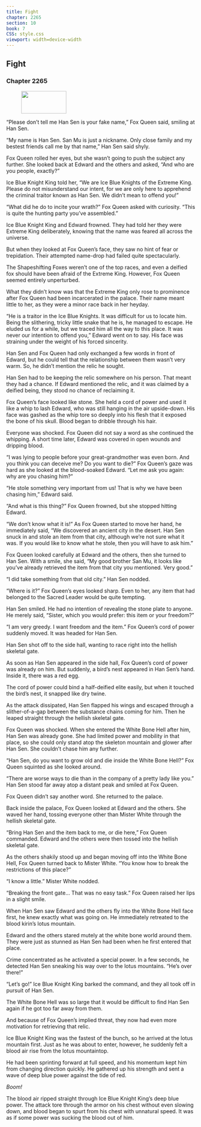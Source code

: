 ```yaml
---
title: Fight
chapter: 2265
section: 10
book: 7
CSS: style.css
viewport: width=device-width
---
```


## Fight

### Chapter 2265

<figure>
	<img src="../Images/gem.gif" alt="" id="gem" width="120" height="60" />
</figure>

“Please don’t tell me Han Sen is your fake name,” Fox Queen said, smiling at Han Sen.

“My name is Han Sen. San Mu is just a nickname. Only close family and my bestest friends call me by that name,” Han Sen said shyly.

Fox Queen rolled her eyes, but she wasn’t going to push the subject any further. She looked back at Edward and the others and asked, “And who are you people, exactly?”

Ice Blue Knight King told her, “We are Ice Blue Knights of the Extreme King. Please do not misunderstand our intent, for we are only here to apprehend the criminal traitor known as Han Sen. We didn’t mean to offend you!”

“What did he do to incite your wrath?” Fox Queen asked with curiosity. “This is quite the hunting party you’ve assembled.”

Ice Blue Knight King and Edward frowned. They had told her they were Extreme King deliberately, knowing that the name was feared all across the universe.

But when they looked at Fox Queen’s face, they saw no hint of fear or trepidation. Their attempted name-drop had failed quite spectacularly.

The Shapeshifting Foxes weren’t one of the top races, and even a deified fox should have been afraid of the Extreme King. However, Fox Queen seemed entirely unperturbed.

What they didn’t know was that the Extreme King only rose to prominence after Fox Queen had been incarcerated in the palace. Their name meant little to her, as they were a minor race back in her heyday.

“He is a traitor in the Ice Blue Knights. It was difficult for us to locate him. Being the slithering, tricky little snake that he is, he managed to escape. He eluded us for a while, but we traced him all the way to this place. It was never our intention to offend you,” Edward went on to say. His face was straining under the weight of his forced sincerity.

Han Sen and Fox Queen had only exchanged a few words in front of Edward, but he could tell that the relationship between them wasn’t very warm. So, he didn’t mention the relic he sought.

Han Sen had to be keeping the relic somewhere on his person. That meant they had a chance. If Edward mentioned the relic, and it was claimed by a deified being, they stood no chance of reclaiming it.

Fox Queen’s face looked like stone. She held a cord of power and used it like a whip to lash Edward, who was still hanging in the air upside-down. His face was gashed as the whip tore so deeply into his flesh that it exposed the bone of his skull. Blood began to dribble through his hair.

Everyone was shocked. Fox Queen did not say a word as she continued the whipping. A short time later, Edward was covered in open wounds and dripping blood.

“I was lying to people before your great-grandmother was even born. And you think you can deceive me? Do you want to die?” Fox Queen’s gaze was hard as she looked at the blood-soaked Edward. “Let me ask you again: why are you chasing him?”

“He stole something very important from us! That is why we have been chasing him,” Edward said.

“And what is this thing?” Fox Queen frowned, but she stopped hitting Edward.

“We don’t know what it is!” As Fox Queen started to move her hand, he immediately said, “We discovered an ancient city in the desert. Han Sen snuck in and stole an item from that city, although we’re not sure what it was. If you would like to know what he stole, then you will have to ask him.”

Fox Queen looked carefully at Edward and the others, then she turned to Han Sen. With a smile, she said, “My good brother San Mu, it looks like you’ve already retrieved the item from that city you mentioned. Very good.”

“I did take something from that old city.” Han Sen nodded.

“Where is it?” Fox Queen’s eyes looked sharp. Even to her, any item that had belonged to the Sacred Leader would be quite tempting.

Han Sen smiled. He had no intention of revealing the stone plate to anyone. He merely said, “Sister, which you would prefer: this item or your freedom?”

“I am very greedy. I want freedom and the item.” Fox Queen’s cord of power suddenly moved. It was headed for Han Sen.

Han Sen shot off to the side hall, wanting to race right into the hellish skeletal gate.

As soon as Han Sen appeared in the side hall, Fox Queen’s cord of power was already on him. But suddenly, a bird’s nest appeared in Han Sen’s hand. Inside it, there was a red egg.

The cord of power could bind a half-deified elite easily, but when it touched the bird’s nest, it snapped like dry twine.

As the attack dissipated, Han Sen flapped his wings and escaped through a slither-of-a-gap between the substance chains coming for him. Then he leaped straight through the hellish skeletal gate.

Fox Queen was shocked. When she entered the White Bone Hell after him, Han Sen was already gone. She had limited power and mobility in that place, so she could only stand atop the skeleton mountain and glower after Han Sen. She couldn’t chase him any further.

“Han Sen, do you want to grow old and die inside the White Bone Hell?” Fox Queen squinted as she looked around.

“There are worse ways to die than in the company of a pretty lady like you.” Han Sen stood far away atop a distant peak and smiled at Fox Queen.

Fox Queen didn’t say another word. She returned to the palace.

Back inside the palace, Fox Queen looked at Edward and the others. She waved her hand, tossing everyone other than Mister White through the hellish skeletal gate.

“Bring Han Sen and the item back to me, or die here,” Fox Queen commanded. Edward and the others were then tossed into the hellish skeletal gate.

As the others shakily stood up and began moving off into the White Bone Hell, Fox Queen turned back to Mister White. “You know how to break the restrictions of this place?”

“I know a little.” Mister White nodded.

“Breaking the front gate… That was no easy task.” Fox Queen raised her lips in a slight smile.

When Han Sen saw Edward and the others fly into the White Bone Hell face first, he knew exactly what was going on. He immediately retreated to the blood kirin’s lotus mountain.

Edward and the others stared mutely at the white bone world around them. They were just as stunned as Han Sen had been when he first entered that place.

Crime concentrated as he activated a special power. In a few seconds, he detected Han Sen sneaking his way over to the lotus mountains. “He’s over there!”

“Let’s go!” Ice Blue Knight King barked the command, and they all took off in pursuit of Han Sen.

The White Bone Hell was so large that it would be difficult to find Han Sen again if he got too far away from them.

And because of Fox Queen’s implied threat, they now had even more motivation for retrieving that relic.

Ice Blue Knight King was the fastest of the bunch, so he arrived at the lotus mountain first. Just as he was about to enter, however, he suddenly felt a blood air rise from the lotus mountaintop.

He had been sprinting forward at full speed, and his momentum kept him from changing direction quickly. He gathered up his strength and sent a wave of deep blue power against the tide of red.

*Boom!*

The blood air ripped straight through Ice Blue Knight King’s deep blue power. The attack tore through the armor on his chest without even slowing down, and blood began to spurt from his chest with unnatural speed. It was as if some power was sucking the blood out of him.